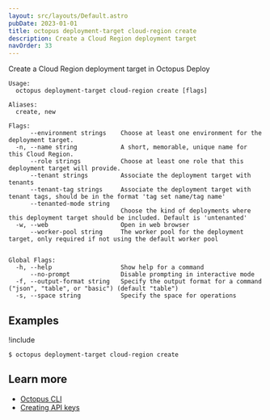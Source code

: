 ```yaml
---
layout: src/layouts/Default.astro
pubDate: 2023-01-01
title: octopus deployment-target cloud-region create
description: Create a Cloud Region deployment target
navOrder: 33
---
```


Create a Cloud Region deployment target in Octopus Deploy


```
Usage:
  octopus deployment-target cloud-region create [flags]

Aliases:
  create, new

Flags:
      --environment strings    Choose at least one environment for the deployment target.
  -n, --name string            A short, memorable, unique name for this Cloud Region.
      --role strings           Choose at least one role that this deployment target will provide.
      --tenant strings         Associate the deployment target with tenants
      --tenant-tag strings     Associate the deployment target with tenant tags, should be in the format 'tag set name/tag name'
      --tenanted-mode string   
                               Choose the kind of deployments where this deployment target should be included. Default is 'untenanted'
  -w, --web                    Open in web browser
      --worker-pool string     The worker pool for the deployment target, only required if not using the default worker pool


Global Flags:
  -h, --help                   Show help for a command
      --no-prompt              Disable prompting in interactive mode
  -f, --output-format string   Specify the output format for a command ("json", "table", or "basic") (default "table")
  -s, --space string           Specify the space for operations

```

## Examples

!include <samples-instance>


```
$ octopus deployment-target cloud-region create

```

## Learn more

- [Octopus CLI](/docs/octopus-rest-api/cli/index.md)
- [Creating API keys](/docs/octopus-rest-api/how-to-create-an-api-key.md)